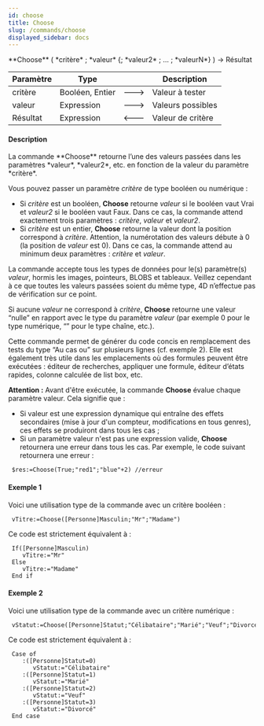 ```yaml
---
id: choose
title: Choose
slug: /commands/choose
displayed_sidebar: docs
---
```


<!--REF #_command_.Choose.Syntax-->**Choose** ( *critère* ; *valeur* {; *valeur2* ; ... ; *valeurN*} )  -> Résultat<!-- END REF-->
<!--REF #_command_.Choose.Params-->
| Paramètre | Type |  | Description |
| --- | --- | --- | --- |
| critère | Booléen, Entier | &#x1F852; | Valeur à tester |
| valeur | Expression | &#x1F852; | Valeurs possibles |
| Résultat | Expression | &#x1F850; | Valeur de critère |

<!-- END REF-->

#### Description 

<!--REF #_command_.Choose.Summary-->La commande **Choose** retourne l’une des valeurs passées dans les paramètres *valeur*, *valeur2*, etc.<!-- END REF--> en fonction de la valeur du paramètre *critère*. 

Vous pouvez passer un paramètre *critère* de type booléen ou numérique :

* Si *critère* est un booléen, **Choose** retourne *valeur* si le booléen vaut Vrai et *valeur2* si le booléen vaut Faux. Dans ce cas, la commande attend exactement trois paramètres : *critère*, *valeur* et *valeur2*.
* Si *critère* est un entier, **Choose** retourne la valeur dont la position correspond à *critère*. Attention, la numérotation des valeurs débute à 0 (la position de *valeur* est 0). Dans ce cas, la commande attend au minimum deux paramètres : *critère* et *valeur*.

La commande accepte tous les types de données pour le(s) paramètre(s) *valeur*, hormis les images, pointeurs, BLOBS et tableaux. Veillez cependant à ce que toutes les valeurs passées soient du même type, 4D n’effectue pas de vérification sur ce point.

Si aucune *valeur* ne correspond à *critère*, **Choose** retourne une valeur “nulle” en rapport avec le type du paramètre *valeur* (par exemple 0 pour le type numérique, “” pour le type chaîne, etc.).

Cette commande permet de générer du code concis en remplacement des tests du type “Au cas ou” sur plusieurs lignes (cf. exemple 2). Elle est également très utile dans les emplacements où des formules peuvent être exécutées : éditeur de recherches, appliquer une formule, éditeur d’états rapides, colonne calculée de list box, etc.

**Attention :** Avant d'être exécutée, la commande **Choose** évalue chaque paramètre valeur. Cela signifie que : 

* Si valeur est une expression dynamique qui entraîne des effets secondaires (mise à jour d'un compteur, modifications en tous genres), ces effets se produiront dans tous les cas ;
* Si un paramètre valeur n'est pas une expression valide, **Choose** retournera une erreur dans tous les cas. Par exemple, le code suivant retournera une erreur :  
```4d  
 $res:=Choose(True;"red1";"blue"+2) //erreur  
```

#### Exemple 1 

Voici une utilisation type de la commande avec un critère booléen :

```4d
 vTitre:=Choose([Personne]Masculin;"Mr";"Madame")
```

Ce code est strictement équivalent à :

```4d
 If([Personne]Masculin)
    vTitre:="Mr"
 Else
    vTitre:="Madame"
 End if
```

#### Exemple 2 

Voici une utilisation type de la commande avec un critère numérique :

```4d
 vStatut:=Choose([Personne]Statut;"Célibataire";"Marié";"Veuf";"Divorcé")
```

Ce code est strictement équivalent à :

```4d
 Case of
    :([Personne]Statut=0)
       vStatut:="Célibataire"
    :([Personne]Statut=1)
       vStatut:="Marié"
    :([Personne]Statut=2)
       vStatut:="Veuf"
    :([Personne]Statut=3)
       vStatut:="Divorcé"
 End case
```
